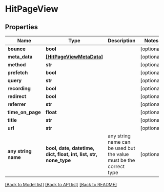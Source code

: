 # HitPageView


## Properties
Name | Type | Description | Notes
------------ | ------------- | ------------- | -------------
**bounce** | **bool** |  | [optional] 
**meta_data** | [**[HitPageViewMetaData]**](HitPageViewMetaData.md) |  | [optional] 
**method** | **str** |  | [optional] 
**prefetch** | **bool** |  | [optional] 
**query** | **str** |  | [optional] 
**recording** | **bool** |  | [optional] 
**redirect** | **bool** |  | [optional] 
**referrer** | **str** |  | [optional] 
**time_on_page** | **float** |  | [optional] 
**title** | **str** |  | [optional] 
**url** | **str** |  | [optional] 
**any string name** | **bool, date, datetime, dict, float, int, list, str, none_type** | any string name can be used but the value must be the correct type | [optional]

[[Back to Model list]](../README.md#documentation-for-models) [[Back to API list]](../README.md#documentation-for-api-endpoints) [[Back to README]](../README.md)


